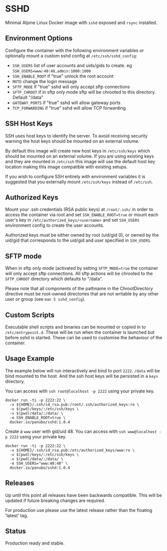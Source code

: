 # SSHD

Minimal Alpine Linux Docker image with `sshd` exposed and `rsync` installed.

## Environment Options

Configure the container with the following environment variables or optionally mount a custom sshd config at `/etc/ssh/sshd_config`:

- `SSH_USERS` list of user accounts and uids/gids to create. eg `SSH_USERS=www:48:48,admin:1000:1000`
- `SSH_ENABLE_ROOT` if "true" unlock the root account
- `MOTD` change the login message
- `SFTP_MODE` if "true" sshd will only accept sftp connections
- `SFTP_CHROOT` if in sftp only mode sftp will be chrooted to this directory. Default "/data"
- `GATEWAY_PORTS` if "true" sshd will allow gateway ports
- `TCP_FORWARDING` if "true" sshd will allow TCP forwarding

## SSH Host Keys

SSH uses host keys to identify the server. To avoid receiving security warning the host keys should be mounted on an external volume.

By default this image will create new host keys in `/etc/ssh/keys` which should be mounted on an external volume. If you are using existing keys and they are mounted in `/etc/ssh` this image will use the default host key location making this image compatible with existing setups.

If you wish to configure SSH entirely with environment variables it is suggested that you externally mount `/etc/ssh/keys` instead of `/etc/ssh`.

## Authorized Keys

Mount your .ssh credentials (RSA public keys) at `/root/.ssh/` in order to
access the container via root and set `SSH_ENABLE_ROOT=true` or mount each user's key in
`/etc/authorized_keys/<username>` and set `SSH_USERS` environment config to create the user accounts.

Authorized keys must be either owned by root (uid/gid 0), or owned by the uid/gid that corresponds to the
uid/gid and user specified in `SSH_USERS`.

## SFTP mode

When in sftp only mode (activated by setting `SFTP_MODE=true` the container will only accept sftp connections. All sftp actions will be chrooted to the `SFTP_CHROOT` directory which defaults to "/data".

Please note that all components of the pathname in the ChrootDirectory directive must be root-owned directories that are not writable by any other user or group (see `man 5 sshd_config`).

## Custom Scripts

Executable shell scripts and binaries can be mounted or copied in to `/etc/entrypoint.d`. These will be run when the container is launched but before sshd is started. These can be used to customise the behaviour of the container.

## Usage Example

The example below will run interactively and bind to port `2222`. `/data` will be
bind mounted to the host. And the ssh host keys will be persisted in a `keys`
directory.

You can access with `ssh root@localhost -p 2222` using your private key.

```
docker run -ti -p 2222:22 \
  -v ${HOME}/.ssh/id_rsa.pub:/root/.ssh/authorized_keys:ro \
  -v $(pwd)/keys/:/etc/ssh/keys \
  -v $(pwd)/data/:/data/ \
  -e SSH_ENABLE_ROOT=true \
  docker.io/panubo/sshd:1.0.4
```

Create a `www` user with gid/uid 48. You can access with `ssh www@localhost -p 2222` using your private key.

```
docker run -ti -p 2222:22 \
  -v ${HOME}/.ssh/id_rsa.pub:/etc/authorized_keys/www:ro \
  -v $(pwd)/keys/:/etc/ssh/keys \
  -v $(pwd)/data/:/data/ \
  -e SSH_USERS="www:48:48" \
  docker.io/panubo/sshd:1.0.4
```

## Releases

Up until this point all releases have been backwards compatible.
This will be updated if future breaking changes are required.

For production use please use the latest release rather than the floating 'latest' tag.

## Status

Production ready and stable.
